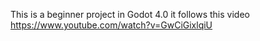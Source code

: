 This is a beginner project in Godot 4.0
it follows this video https://www.youtube.com/watch?v=GwCiGixlqiU
